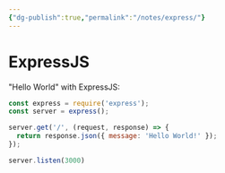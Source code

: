 ```yaml
---
{"dg-publish":true,"permalink":"/notes/express/"}
---
```


# ExpressJS

"Hello World" with ExpressJS:
```js
const express = require('express');
const server = express();

server.get('/', (request, response) => {
  return response.json({ message: 'Hello World!' });
});

server.listen(3000)
```
